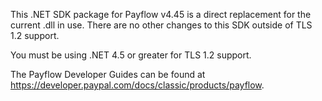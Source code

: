 This .NET SDK package for Payflow v4.45 is a direct replacement for the current .dll in use.  There are no other changes to this
SDK outside of TLS 1.2 support.

You must be using .NET 4.5 or greater for TLS 1.2 support.

The Payflow Developer Guides can be found at https://developer.paypal.com/docs/classic/products/payflow.
